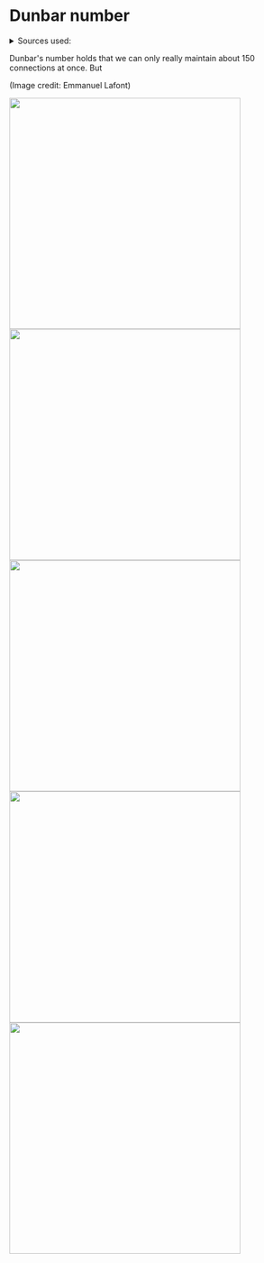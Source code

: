 # Dunbar number

<details><summary>Sources used:</summary>
[bbc](https://www.bbc.com/future/article/20191001-dunbars-number-why-we-can-only-maintain-150-relationships)
</details>

Dunbar's number holds that we can only really maintain about 150 connections at once. But

(Image credit: Emmanuel Lafont)

<img src=".pix/dun1.avif" style="width:410px; height: auto;">
<img src=".pix/dun2.avif" style="width:410px; height: auto;">
<img src=".pix/dun3.avif" style="width:410px; height: auto;">
<img src=".pix/dun4.avif" style="width:410px; height: auto;">
<img src=".pix/dun5.avif" style="width:410px; height: auto;">
